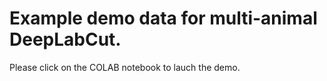 # Example demo data for multi-animal DeepLabCut. 

Please click on the COLAB notebook to lauch the demo.

